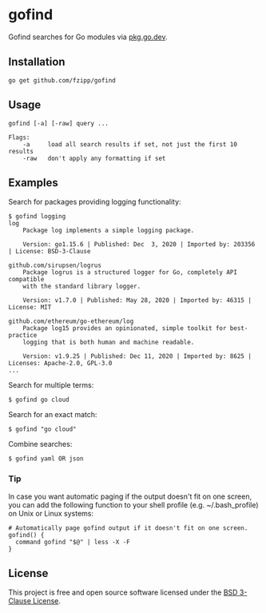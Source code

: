 # gofind

Gofind searches for Go modules via [pkg.go.dev](https://pkg.go.dev).

## Installation

```
go get github.com/fzipp/gofind
```

## Usage

```
gofind [-a] [-raw] query ...

Flags:
    -a     load all search results if set, not just the first 10 results
    -raw   don't apply any formatting if set
```

## Examples

Search for packages providing logging functionality:

```
$ gofind logging
log
    Package log implements a simple logging package.

    Version: go1.15.6 | Published: Dec  3, 2020 | Imported by: 203356 | License: BSD-3-Clause

github.com/sirupsen/logrus
    Package logrus is a structured logger for Go, completely API compatible
    with the standard library logger.

    Version: v1.7.0 | Published: May 28, 2020 | Imported by: 46315 | License: MIT

github.com/ethereum/go-ethereum/log
    Package log15 provides an opinionated, simple toolkit for best-practice
    logging that is both human and machine readable.

    Version: v1.9.25 | Published: Dec 11, 2020 | Imported by: 8625 | Licenses: Apache-2.0, GPL-3.0
...
```

Search for multiple terms:

```
$ gofind go cloud
```

Search for an exact match:

```
$ gofind "go cloud"
```

Combine searches:

```
$ gofind yaml OR json
```

### Tip

In case you want automatic paging if the output doesn't fit on one screen,
you can add the following function to your shell profile
(e.g. ~/.bash_profile) on Unix or Linux systems:

```
# Automatically page gofind output if it doesn't fit on one screen.
gofind() {
  command gofind "$@" | less -X -F
}
```

## License

This project is free and open source software licensed under the
[BSD 3-Clause License](LICENSE).
